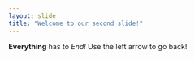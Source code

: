 ```yaml
---
layout: slide
title: "Welcome to our second slide!"
---
```

**Everything** has to *End!*
Use the left arrow to go back!
